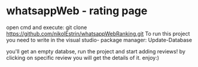 # whatsappWeb - rating page

open cmd and execute: git clone https://github.com/nikolEstrin/whatsappWebRanking.git
To run this project you need to write in the visual studio- package manager:
Update-Database

you'll get an empty databse, run the project and start adding reviews!
by clicking on specific review you will get the details of it.
enjoy:)
